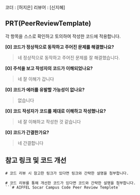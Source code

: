 코더 : [허지은]
리뷰어 : [신지혜]

## PRT(PeerReviewTemplate)

각 항목을 스스로 확인하고 토의하여 작성한 코드에 적용합니다.

**[O] 코드가 정상적으로 동작하고 주어진 문제를 해결했나요?**

> 네 정상적으로 동작하고 주어진 문제를 잘 해결했습니다.
>

**[O] 주석을 보고 작성자의 코드가 이해되었나요?**

>  네 잘 이해가 갑니다
>

**[O] 코드가 에러를 유발할 가능성이 없나요?**

> 없습니다
>

**[O] 코드 작성자가 코드를 제대로 이해하고 작성했나요?**

>  네 잘 이해하고 작성한 것 같습니다
>

**[O] 코드가 간결한가요?**

>  네 간결합니다
>

## 참고 링크 및 코드 개선

```
# 코드 리뷰 시 참고한 링크가 있다면 링크와 간략한 설명을 첨부합니다.

# 코드 리뷰를 통해 개선한 코드가 있다면 코드와 간략한 설명을 첨부합니다.
```# AIFFEL Socar Campus Code Peer Review Templete`

